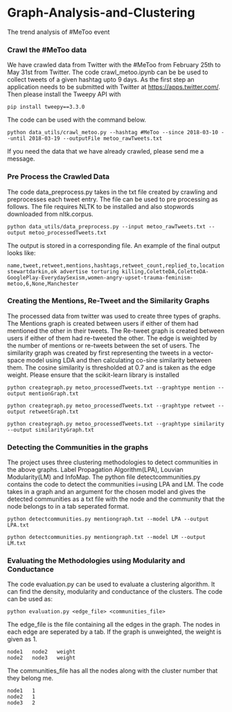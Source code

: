 # Graph-Analysis-and-Clustering
The trend analysis of #MeToo event 

### Crawl the #MeToo data
We have crawled data from Twitter with the #MeToo from February 25th to May 31st from Twitter. The code crawl_metoo.ipynb can be be used to collect tweets of a given hashtag upto 9 days. As the first step an application needs to be submitted with Twitter at https://apps.twitter.com/. Then please install the Tweepy API with
```
pip install tweepy==3.3.0
```
The code can be used with the command below. 
```
python data_utils/crawl_metoo.py --hashtag #MeToo --since 2018-03-10 --until 2018-03-19 --outputFile metoo_rawTweets.txt
```
If you need the data that we have already crawled, please send me a message.

### Pre Process the Crawled Data

The code data_preprocess.py takes in the txt file created by crawling and preprocesses each tweet entry. The file can be used to pre processing as follows. The file requires NLTK to be installed and also stopwords downloaded from nltk.corpus.
```
python data_utils/data_preprocess.py --input metoo_rawTweets.txt --output metoo_processedTweets.txt
```
The output is stored in a corresponding file. An example of the final output looks like:
```
name,tweet,retweet,mentions,hashtags,retweet_count,replied_to,location
stewartdarkin,ok advertise torturing killing,ColetteDA,ColetteDA-GooglePlay-EverydaySexism,women-angry-upset-trauma-feminism-metoo,6,None,Manchester
```
### Creating the Mentions, Re-Tweet and the Similarity Graphs
The processed data from twitter was used to create three types of graphs. The Mentions graph is created between users if either of them had mentioned the other in their tweets. The Re-tweet graph is created between users if either of them had re-tweeted the other. The edge is weighted by the number of mentions or re-tweets between the set of users. 
The similarity graph was created by first representing the tweets in a vector-space model using LDA and then calculating co-sine similarity between them. The cosine similarity is thresholded at 0.7 and is taken as the edge weight.
Please ensure that the scikit-learn library is installed
```
python creategraph.py metoo_processedTweets.txt --graphtype mention --output mentionGraph.txt

python creategraph.py metoo_processedTweets.txt --graphtype retweet --output retweetGraph.txt

python creategraph.py metoo_processedTweets.txt --graphtype similarity --output similarityGraph.txt
```
### Detecting the Communities in the graphs
The project uses three clustering methodologies to detect communities in the above graphs. Label Propagation Algorithm(LPA), Louvian Modularity(LM) and InfoMap. The python file detectcommunities.py contains the code to detect the communities i=using LPA and LM.
The code takes in a graph and an argument for the chosen model and gives the detected communities as a txt file with the node and the community that the node belongs to in a tab seperated format.
```
python detectcommunities.py mentiongraph.txt --model LPA --output LPA.txt

python detectcommunities.py mentiongraph.txt --model LM --output LM.txt
```

### Evaluating the Methodologies using Modularity and Conductance

The code evaluation.py can be used to evaluate a clustering algorithm. It can find the density, modularity and conductance of the clusters. The code can be used as:

```
python evaluation.py <edge_file> <communities_file>
```
The edge_file is the file containing all the edges in the graph. The nodes in each edge are seperated by a tab. If the graph is unweighted, the weight is given as 1.
```
node1   node2   weight
node2   node3   weight
```

The communities_file has all the nodes along with the cluster number that they belong me.
```
node1   1
node2   1
node3   2
```
